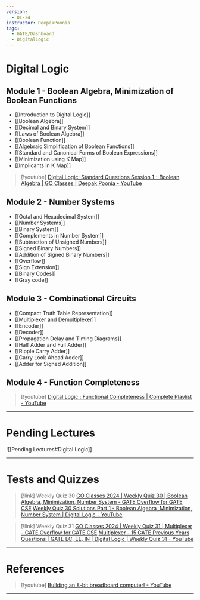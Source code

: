 ```yaml
---
version:
  - DL-24
instructor: DeepakPoonia
tags:
  - GATE/Dashboard
  - DigitalLogic
---
```

# Digital Logic

## Module 1 - Boolean Algebra, Minimization of Boolean Functions

- [[Introduction to Digital Logic]]
- [[Boolean Algebra]]
- [[Decimal and Binary System]]
- [[Laws of Boolean Algebra]]
- [[Boolean Function]]
- [[Algebraic Simplification of Boolean Functions]]
- [[Standard and Canonical Forms of Boolean Expressions]]
- [[Minimization using K Map]]
- [[Implicants in K Map]]

> [!youtube] 
> [Digital Logic: Standard Questions Session 1 - Boolean Algebra | GO Classes | Deepak Poonia - YouTube](https://www.youtube.com/watch?v=IvywHr5Oc00)

## Module 2 - Number Systems

- [[Octal and Hexadecimal System]]
- [[Number Systems]]
- [[Binary System]]
- [[Complements in Number System]]
- [[Subtraction of Unsigned Numbers]]
- [[Signed Binary Numbers]]
- [[Addition of Signed Binary Numbers]]
- [[Overflow]]
- [[Sign Extension]]
- [[Binary Codes]]
- [[Gray code]]

## Module 3 - Combinational Circuits

- [[Compact Truth Table Representation]]
- [[Multiplexer and Demultiplexer]]
- [[Encoder]]
- [[Decoder]]
- [[Propagation Delay and Timing Diagrams]]
- [[Half Adder and Full Adder]]
- [[Ripple Carry Adder]]
- [[Carry Look Ahead Adder]]
- [[Adder for Signed Addition]]

## Module 4 - Function Completeness

> [!youtube] 
> [Digital Logic : Functional Completeness | Complete Playlist - YouTube](https://www.youtube.com/playlist?list=PLIPZ2_p3RNHh7tLVtGdh2mIRXJv8_Udnl)




---
# Pending Lectures
![[Pending Lectures#Digital Logic]]

---
# Tests and Quizzes

> [!link] Weekly Quiz 30
> [GO Classes 2024 | Weekly Quiz 30 | Boolean Algebra, Minimization, Number System - GATE Overflow for GATE CSE](https://gateoverflow.in/exam/551/go-classes-2024-weekly-quiz-30-boolean-algebra-minimization-number-system)
> [Weekly Quiz 30 Solutions Part 1 - Boolean Algebra, Minimization, Number System | Digital Logic - YouTube](https://www.youtube.com/watch?v=EVHvvffg8Uc&feature=youtu.be&themeRefresh=1)

> [!link] Weekly Quiz 31
> [GO Classes 2024 | Weekly Quiz 31 | Multiplexer - GATE Overflow for GATE CSE](https://gateoverflow.in/exam/554/go-classes-2024-weekly-quiz-31-multiplexer)
> [Multiplexer - 15 GATE Previous Years Questions | GATE EC, EE, IN | Digital Logic | Weekly Quiz 31 - YouTube](https://www.youtube.com/watch?v=iH-tWF51Zbc)

---
# References

> [!youtube] 
> [Building an 8-bit breadboard computer! - YouTube](https://www.youtube.com/playlist?list=PLowKtXNTBypGqImE405J2565dvjafglHU)


---
